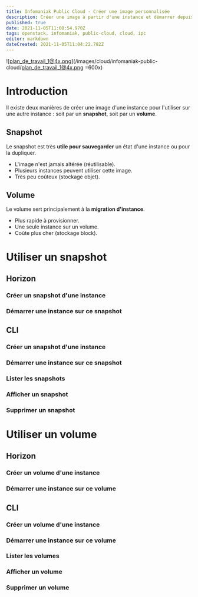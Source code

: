 ```yaml
---
title: Infomaniak Public Cloud - Créer une image personnalisée
description: Créer une image à partir d'une instance et démarrer depuis cette image
published: true
date: 2021-11-05T11:08:54.970Z
tags: openstack, infomaniak, public-cloud, cloud, ipc
editor: markdown
dateCreated: 2021-11-05T11:04:22.782Z
---
```


![plan_de_travail_1@4x.png](/images/cloud/infomaniak-public-cloud/plan_de_travail_1@4x.png =600x)
# Introduction
Il existe deux manières de créer une image d'une instance pour l'utiliser sur une autre instance : soit par un **snapshot**, soit par un **volume**.
## Snapshot 
Le snapshot est très **utile pour sauvegarder** un état d'une instance ou pour la dupliquer.
- L'image n'est jamais altérée (réutilisable).
- Plusieurs instances peuvent utiliser cette image.
- Très peu coûteux (stockage objet). 
## Volume
Le volume sert principalement à la **migration d'instance**.
- Plus rapide à provisionner.
- Une seule instance sur un volume.
- Coûte plus cher (stockage block).

# Utiliser un snapshot
## Horizon
### Créer un snapshot d'une instance

### Démarrer une instance sur ce snapshot

## CLI
### Créer un snapshot d'une instance
### Démarrer une instance sur ce snapshot
### Lister les snapshots
### Afficher un snapshot
### Supprimer un snapshot

# Utiliser un volume
## Horizon
### Créer un volume d'une instance
### Démarrer une instance sur ce volume
## CLI
### Créer un volume d'une instance
### Démarrer une instance sur ce volume
### Lister les volumes
### Afficher un volume
### Supprimer un volume
